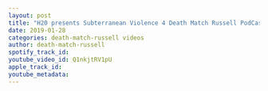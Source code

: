```yaml
---
layout: post
title: "H20 presents Subterranean Violence 4 Death Match Russell PodCast promo with Raven Havoc!"
date: 2019-01-28
categories: death-match-russell videos
author: death-match-russell
spotify_track_id: 
youtube_video_id: Q1nkjtRV1pU
apple_track_id: 
youtube_metadata: 
---
```

